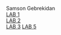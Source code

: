  Samson Gebrekidan    
[LAB 1](Cse15l-lab-1.md)  
[LAB 2](Cse15l-lab-2.md)  
[LAB 3](Cse15l-lab-3.md)
[LAB 5](Cse15l-lab-5.md)

